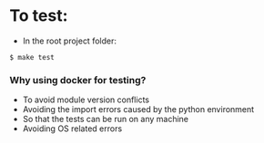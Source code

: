 # To test:
- In the root project folder:
```
$ make test
```

### Why using docker for testing?
- To avoid module version conflicts
- Avoiding the import errors caused by the python environment
- So that the tests can be run on any machine
- Avoiding OS related errors
